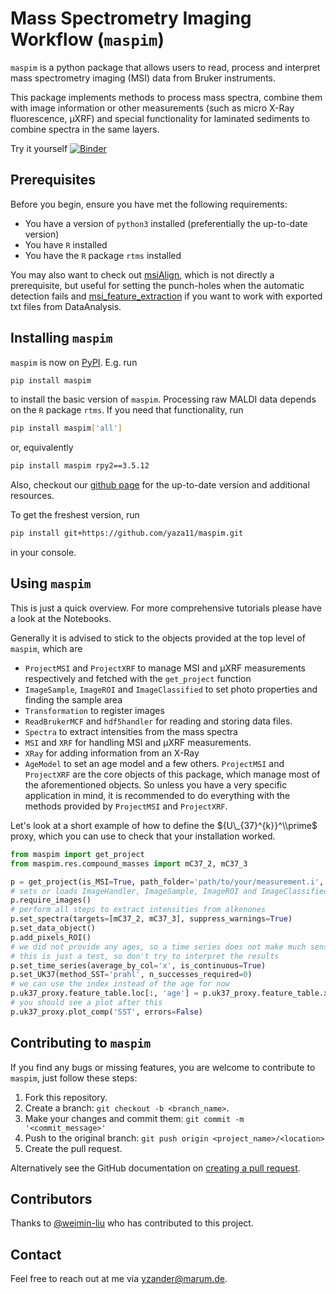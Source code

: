 # Mass Spectrometry Imaging Workflow (`maspim`)

`maspim` is a python package that allows users to read, process and interpret mass spectrometry imaging (MSI) data from Bruker instruments.

This package implements methods to process mass spectra, combine them with image information or other measurements (such as micro X-Ray fluorescence, µXRF) and special functionality for laminated sediments to combine spectra in the same layers.

Try it yourself [![Binder](https://mybinder.org/badge_logo.svg)](https://mybinder.org/v2/gh/yaza11/maspim.git/152a6199b61ab6ce09f2d2d902822e830534997a?labpath=Notebooks)

## Prerequisites

Before you begin, ensure you have met the following requirements:
<!--- These are just example requirements. Add, duplicate or remove as required --->

* You have a version of `python3` installed (preferentially the up-to-date version)
* You have `R` installed
* You have the `R` package `rtms` installed

You may also want to check out [msiAlign](https://github.com/weimin-liu/msiAlign), which is not directly a prerequisite, but useful for setting the punch-holes when the automatic detection fails and [msi_feature_extraction](https://github.com/weimin-liu/msi_feature_extraction) if you want to work with exported txt files from DataAnalysis.

## Installing `maspim`

`maspim` is now on [PyPI](https://pypi.org/project/maspim/). E.g. run 
```bash
pip install maspim
```
to install the basic version of `maspim`. Processing raw MALDI data depends on the `R` package `rtms`. If you need that functionality, run
```bash
pip install maspim['all']
```
or, equivalently
```bash
pip install maspim rpy2==3.5.12
```

Also, checkout our [github page](https://github.com/yaza11/maspim) for the up-to-date version and additional resources.

To get the freshest version, run

```bash
pip install git+https://github.com/yaza11/maspim.git
```

in your console.

## Using `maspim`

This is just a quick overview. For more comprehensive tutorials please have a look at the Notebooks.

Generally it is advised to stick to the objects provided at the top level of `maspim`, which are

* `ProjectMSI` and `ProjectXRF` to manage MSI and µXRF measurements respectively and fetched with the `get_project` function
* `ImageSample`, `ImageROI` and `ImageClassified` to set photo properties and finding the sample area
* `Transformation` to register images
* `ReadBrukerMCF` and `hdf5handler` for reading and storing data files.
* `Spectra` to extract intensities from the mass spectra
* `MSI` and `XRF` for handling MSI and µXRF measurements.
* `XRay` for adding information from an X-Ray
* `AgeModel` to set an age model
and a few others. `ProjectMSI` and `ProjectXRF` are the core objects of this package, which manage most of the aforementioned objects. So unless you have a very specific application in mind, it is recommended to do everything with the methods provided by `ProjectMSI` and `ProjectXRF`.

Let's look at a short example of how to define the ${U\_{37}^{k}}^\\prime$ proxy, which you can use to check that your installation worked.
```python
from maspim import get_project
from maspim.res.compound_masses import mC37_2, mC37_3

p = get_project(is_MSI=True, path_folder='path/to/your/measurement.i', is_laminated=False)
# sets or loads ImageHandler, ImageSample, ImageROI and ImageClassified
p.require_images()
# perform all steps to extract intensities from alkenones
p.set_spectra(targets=[mC37_2, mC37_3], suppress_warnings=True)
p.set_data_object()
p.add_pixels_ROI()
# we did not provide any ages, so a time series does not make much sense, but 
# this is just a test, so don't try to interpret the results
p.set_time_series(average_by_col='x', is_continuous=True)
p.set_UK37(method_SST='prahl', n_successes_required=0)
# we can use the index instead of the age for now
p.uk37_proxy.feature_table.loc[:, 'age'] = p.uk37_proxy.feature_table.x
# you should see a plot after this
p.uk37_proxy.plot_comp('SST', errors=False)
```

## Contributing to `maspim`

If you find any bugs or missing features, you are welcome to contribute to `maspim`, just follow these steps:

1. Fork this repository.
2. Create a branch: `git checkout -b <branch_name>`.
3. Make your changes and commit them: `git commit -m '<commit_message>'`
4. Push to the original branch: `git push origin <project_name>/<location>`
5. Create the pull request.

Alternatively see the GitHub documentation on [creating a pull request](https://help.github.com/en/github/collaborating-with-issues-and-pull-requests/creating-a-pull-request).

## Contributors

Thanks to [@weimin-liu](https://github.com/weimin-liu) who has contributed to this project.

## Contact

Feel free to reach out at me via [yzander@marum.de](mailto:yzander@marum.de).
